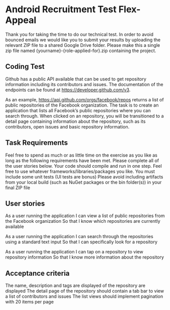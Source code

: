 # Android Recruitment Test Flex-Appeal

Thank you for taking the time to do our technical test. 
In order to avoid bounced emails we would like you to submit your results by uploading the relevant ZIP file to a shared Google Drive folder.
Please make this a single zip file named {yourname}-{role-applied-for}.zip containing the project.


## Coding Test

Github has a public API available that can be used to get repository information including its contributors and issues. 
The documentation of the endpoints can be found at https://developer.github.com/v3.

As an example, https://api.github.com/orgs/facebook/repos returns a list of public repositories of the Facebook organization.
The task is to create an application that lists all Facebook’s public repositories where you can search through. 
When clicked on an repository, you will be transitioned to a detail page containing information about the repository, 
such as its contributors, open issues and basic repository information.


## Task Requirements

Feel free to spend as much or as little time on the exercise as you like as long as the following requirements have been met.
Please complete all of the user stories below.
Your code should compile and run in one step.
Feel free to use whatever frameworks/libraries/packages you like.
You must include some unit tests (UI tests are bonus)
Please avoid including artifacts from your local build (such as NuGet packages or the bin folder(s)) in your final ZIP file


## User stories

As a user running the application
I can view a list of public repositories from the Facebook organization
So that I know which repositories are currently available

As a user running the application
I can search through the repositories using a standard text input
So that I can specifically look for a repository

As a user running the application
I can tap on a repository to view repository information
So that I know more information about the repository


## Acceptance criteria

The name, description and tags are displayed of the repository are displayed
The detail page of the repository should contain a tab bar to view a list of contributors and issues
The list views should implement pagination with 20 items per page
